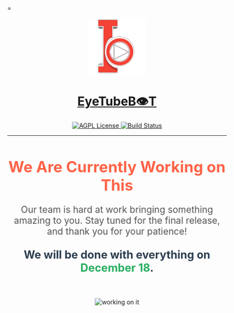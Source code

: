 =<p align="center">
  <a href="https://t.me/EyeTubeAiBot">
    <img src="https://github.com/Mickekofi/EyeTubeBot/blob/master/logo.png" alt="Logo" width="130">
  </a>
  <a href = "https://t.me/EyeTubeAiBot">
  <h1 align="center"><strong>EyeTubeB👁T</strong></h1>
  </a>
  <p align="center">
    <a href="http://www.gnu.org/licenses/agpl-3.0">
      <img src="https://img.shields.io/badge/license-AGPL-blue.svg" alt="AGPL License">
    </a>
    <a href="https://wa.me/233505994829?text=*EyeTubeB👁t_From_Github_User_💬Message_:*%20">
      <img src="https://img.shields.io/badge/Contact-Engineers-red.svg" alt="Build Status">
    </a>
  </p>
</p>

---
<div align="center" style="margin-top: 50px;">
  <h1 style="font-size: 2.5em; color: #ff6347;">We Are Currently Working on This</h1>
  <p style="font-size: 1.5em; color: #555;">
    Our team is hard at work bringing something amazing to you. 
    Stay tuned for the final release, and thank you for your patience!
  </p>
  <p style="font-size: 1.8em; font-weight: bold; color: #2c3e50;">
    We will be done with everything on <span style="color: #27ae60;">December 18</span>.
  </p>
  <img src="https://media.giphy.com/media/l3nWhI38IWDofyDrW/giphy.gif" alt="working on it" style="width: 200px; margin-top: 30px;">
</div>
